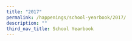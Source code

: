 ```yaml
---
title: "2017"
permalink: /happenings/school-yearbook/2017/
description: ""
third_nav_title: School Yearbook
---
```

